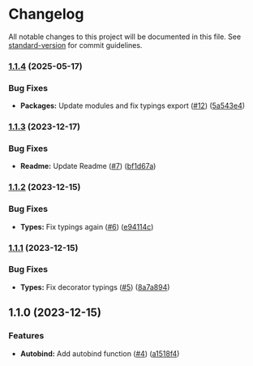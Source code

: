 # Changelog

All notable changes to this project will be documented in this file. See [standard-version](https://github.com/conventional-changelog/standard-version) for commit guidelines.

### [1.1.4](https://github.com/nfqde/nfq-npm-modules-template/compare/v1.1.3...v1.1.4) (2025-05-17)


### Bug Fixes

* **Packages:** Update modules and fix typings export ([#12](https://github.com/nfqde/nfq-npm-modules-template/issues/12)) ([5a543e4](https://github.com/nfqde/nfq-npm-modules-template/commit/5a543e4dfb8d2961d4cb44991cb7adb0a1e159b5))

### [1.1.3](https://github.com/nfqde/nfq-npm-modules-template/compare/v1.1.2...v1.1.3) (2023-12-17)


### Bug Fixes

* **Readme:** Update Readme ([#7](https://github.com/nfqde/nfq-npm-modules-template/issues/7)) ([bf1d67a](https://github.com/nfqde/nfq-npm-modules-template/commit/bf1d67a44680c3b9fd3c3f547f9091b116fb8a87))

### [1.1.2](https://github.com/nfqde/nfq-npm-modules-template/compare/v1.1.1...v1.1.2) (2023-12-15)


### Bug Fixes

* **Types:** Fix typings again ([#6](https://github.com/nfqde/nfq-npm-modules-template/issues/6)) ([e94114c](https://github.com/nfqde/nfq-npm-modules-template/commit/e94114c6e83c0ddd98498e07266ecf48041a4032))

### [1.1.1](https://github.com/nfqde/nfq-npm-modules-template/compare/v1.1.0...v1.1.1) (2023-12-15)


### Bug Fixes

* **Types:** Fix decorator typings ([#5](https://github.com/nfqde/nfq-npm-modules-template/issues/5)) ([8a7a894](https://github.com/nfqde/nfq-npm-modules-template/commit/8a7a894fb5f96a26cf75578fadf9c75dbab91bad))

## 1.1.0 (2023-12-15)


### Features

* **Autobind:** Add autobind function ([#4](https://github.com/nfqde/nfq-npm-modules-template/issues/4)) ([a1518f4](https://github.com/nfqde/nfq-npm-modules-template/commit/a1518f4c8c831f1cfa6921d6d8e575a1261ccc93))
